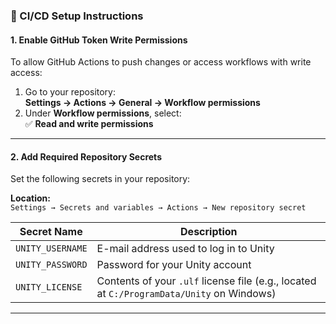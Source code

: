 ### 🔧 CI/CD Setup Instructions

#### 1. Enable GitHub Token Write Permissions

To allow GitHub Actions to push changes or access workflows with write access:

1. Go to your repository:  
   **Settings → Actions → General → Workflow permissions**
2. Under **Workflow permissions**, select:  
   ✅ **Read and write permissions**

---

#### 2. Add Required Repository Secrets

Set the following secrets in your repository:

**Location:**  
`Settings → Secrets and variables → Actions → New repository secret`

| Secret Name       | Description |
|-------------------|-------------|
| `UNITY_USERNAME`  | E-mail address used to log in to Unity |
| `UNITY_PASSWORD`  | Password for your Unity account |
| `UNITY_LICENSE`   | Contents of your `.ulf` license file (e.g., located at `C:/ProgramData/Unity` on Windows) |

---

